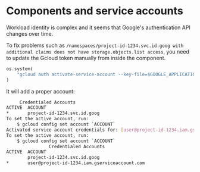# Components and service accounts

Workload identity is complex and it seems that Google's authentication API changes over time.

To fix problems such as `/namespaces/project-id-1234.svc.id.goog with additional claims does not have storage.objects.list access`, you need to update the Gcloud token manually from inside the component.

```python
os.system(
    "gcloud auth activate-service-account --key-file=$GOOGLE_APPLICATION_CREDENTIALS"
)
```

It will add a proper account:
```bash
     Credentialed Accounts
ACTIVE  ACCOUNT
*       project-id-1234.svc.id.goog
To set the active account, run:
    $ gcloud config set account `ACCOUNT`
Activated service account credentials for: [user@project-id-1234.iam.gserviceaccount.com]
To set the active account, run:
    $ gcloud config set account `ACCOUNT`
                Credentialed Accounts
ACTIVE  ACCOUNT
        project-id-1234.svc.id.goog
*       user@project-id-1234.iam.gserviceaccount.com
```